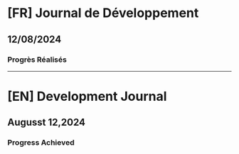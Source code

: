 # [FR] Journal de Développement

## 12/08/2024

### Progrès Réalisés

---

# [EN] Development Journal

## Augusst 12,2024

### Progress Achieved
